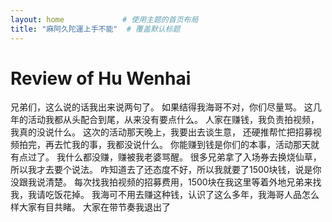 ```yaml
---
layout: home             # 使用主题的首页布局
title: "麻阿久陀運上手不能"  # 覆盖默认标题
---
```


# Review of Hu Wenhai

兄弟们，这么说的话我出来说两句了。
如果结得我海哥不对，你们尽量骂。
这几年的活动我都从头配合到尾，从来没有要点什么。
人家在赚钱，我负责拍视频，我真的没说什么。
这次的活动那天晚上，我要出去谈生意，
还硬推帮忙把招募视频拍完，再去忙我的事，我都没说什么。
你能赚到钱是你们的本事，活动那天就有点过了。
我什么都没赚，赚被我老婆骂醒。
很多兄弟拿了入场券去换烧仙草，所以我才去要个说法。
咋知道去了还态度不好，所以我就要了1500块钱，说是你没跟我说清楚。
每次找我拍视频的招募费用，1500块在我这里等着外地兄弟来找我，我请吃饭花掉。
我海可不用去赚这种钱，认识了这么多年，我海哥人品怎么样大家有目共睹。
大家在带节奏我退出了
